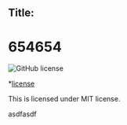 
  ## Title:
  # 654654
  ![GitHub license](https://img.shields.io/badge/license-MIT-blue.svg)
      
  
*[license](#license)

    
  This is licensed under MIT license.
    

  asdfasdf

